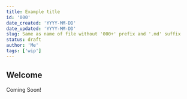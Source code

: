 ```yaml
---
title: Example title
id: '000'
date_created: 'YYYY-MM-DD'
date_updated: 'YYYY-MM-DD'
slug: Same as name of file without '000+' prefix and '.md' suffix
status: draft
author: 'Me'
tags: ['wip']
---
```


## Welcome

<p class="feedback:prose status:default bg:default:100 variant:bare emoji:default">Coming Soon!</p>
